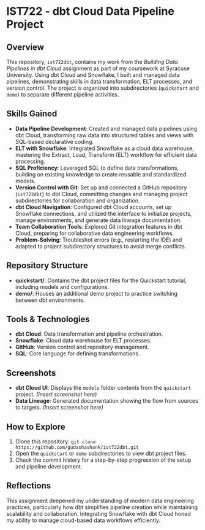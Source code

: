 # IST722 - dbt Cloud Data Pipeline Project

## Overview
This repository, `ist722dbt`, contains my work from the *Building Data Pipelines in dbt Cloud* assignment as part of my coursework at Syracuse University. Using dbt Cloud and Snowflake, I built and managed data pipelines, demonstrating skills in data transformation, ELT processes, and version control. The project is organized into subdirectories (`quickstart` and `demo`) to separate different pipeline activities.

## Skills Gained
- **Data Pipeline Development**: Created and managed data pipelines using dbt Cloud, transforming raw data into structured tables and views with SQL-based declarative coding.
- **ELT with Snowflake**: Integrated Snowflake as a cloud data warehouse, mastering the Extract, Load, Transform (ELT) workflow for efficient data processing.
- **SQL Proficiency**: Leveraged SQL to define data transformations, building on existing knowledge to create reusable and standardized models.
- **Version Control with Git**: Set up and connected a GitHub repository (`ist722dbt`) to dbt Cloud, committing changes and managing project subdirectories for collaboration and organization.
- **dbt Cloud Navigation**: Configured dbt Cloud accounts, set up Snowflake connections, and utilized the interface to initialize projects, manage environments, and generate data lineage documentation.
- **Team Collaboration Tools**: Explored Git integration features in dbt Cloud, preparing for collaborative data engineering workflows.
- **Problem-Solving**: Troubleshot errors (e.g., restarting the IDE) and adapted to project subdirectory structures to avoid merge conflicts.

## Repository Structure
- **quickstart/**: Contains the dbt project files for the Quickstart tutorial, including models and configurations.
- **demo/**: Houses an additional demo project to practice switching between dbt environments.

## Tools & Technologies
- **dbt Cloud**: Data transformation and pipeline orchestration.
- **Snowflake**: Cloud data warehouse for ELT processes.
- **GitHub**: Version control and repository management.
- **SQL**: Core language for defining transformations.

## Screenshots
- **dbt Cloud UI**: Displays the `models` folder contents from the `quickstart` project. *(Insert screenshot here)*
- **Data Lineage**: Generated documentation showing the flow from sources to targets. *(Insert screenshot here)*

## How to Explore
1. Clone this repository: `git clone https://github.com/gudashashank/ist722dbt.git`
2. Open the `quickstart` or `demo` subdirectories to view dbt project files.
3. Check the commit history for a step-by-step progression of the setup and pipeline development.

## Reflections
This assignment deepened my understanding of modern data engineering practices, particularly how dbt simplifies pipeline creation while maintaining scalability and collaboration. Integrating Snowflake with dbt Cloud honed my ability to manage cloud-based data workflows efficiently.
